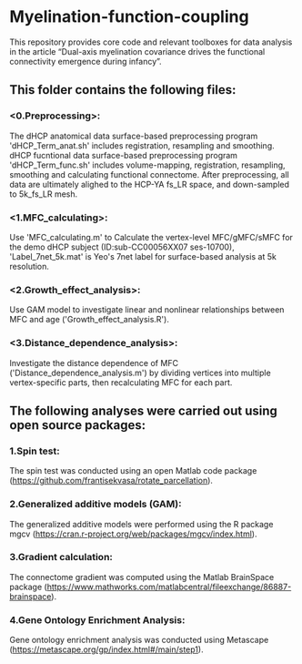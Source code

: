 # Myelination-function-coupling
This repository provides core code and relevant toolboxes for data analysis in the article “Dual-axis myelination covariance drives the functional connectivity emergence during infancy”.

## This folder contains the following files:

### <0.Preprocessing>: 
The dHCP anatomical data surface-based preprocessing program 'dHCP_Term_anat.sh' includes registration, resampling and smoothing. dHCP fucntional data surface-based preprocessing program 'dHCP_Term_func.sh' includes volume-mapping, registration, resampling, smoothing and calculating functional connectome. After preprocessing, all data are ultimately alighed to the HCP-YA fs_LR space, and down-sampled to 5k_fs_LR mesh.

### <1.MFC_calculating>: 
Use 'MFC_calculating.m' to Calculate the vertex-level MFC/gMFC/sMFC for the demo dHCP subject (ID:sub-CC00056XX07 ses-10700), 'Label_7net_5k.mat' is Yeo's 7net label for surface-based analysis at 5k resolution.

### <2.Growth_effect_analysis>: 
Use GAM model to investigate linear and nonlinear relationships between MFC and age ('Growth_effect_analysis.R').

### <3.Distance_dependence_analysis>: 
Investigate the distance dependence of MFC ('Distance_dependence_analysis.m') by dividing vertices into multiple vertex-specific parts, then recalculating MFC for each part.

## The following analyses were carried out using open source packages:

### 1.Spin test: 
The spin test was conducted using an open Matlab code package (https://github.com/frantisekvasa/rotate_parcellation).

### 2.Generalized additive models (GAM): 
The generalized additive models were performed using the R package mgcv (https://cran.r-project.org/web/packages/mgcv/index.html).

### 3.Gradient calculation: 
The connectome gradient was computed using the Matlab BrainSpace package (https://www.mathworks.com/matlabcentral/fileexchange/86887-brainspace).

### 4.Gene Ontology Enrichment Analysis: 
Gene ontology enrichment analysis was conducted using Metascape (https://metascape.org/gp/index.html#/main/step1).
